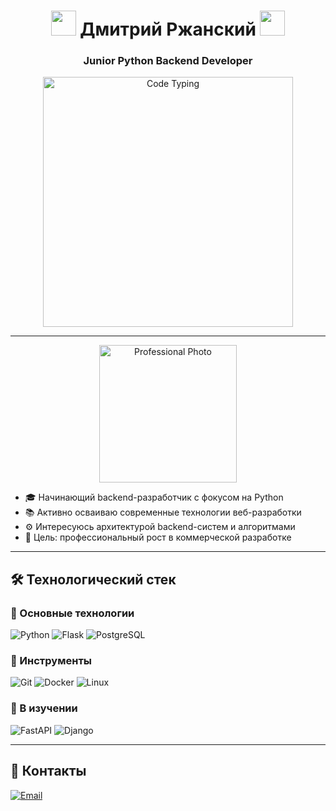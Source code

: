 <h1 align="center">
  <img src="https://media.giphy.com/media/v1.Y2lkPTc5MGI3NjExcTNsdWxqY2V5eXJvNG5tY2V6ZzR5Z2N6dGx4dGQ2a2JtYzB6eW1zbiZlcD12MV9pbnRlcm5hbF9naWZfYnlfaWQmY3Q9cw/26n7b7PjSOZJwVCmY/giphy.gif" width="40px"/>
  Дмитрий Ржанский
  <img src="https://media.giphy.com/media/v1.Y2lkPTc5MGI3NjExcTNsdWxqY2V5eXJvNG5tY2V6ZzR5Z2N6dGx4dGQ2a2JtYzB6eW1zbiZlcD12MV9pbnRlcm5hbF9naWZfYnlfaWQmY3Q9cw/26n7b7PjSOZJwVCmY/giphy.gif" width="40px"/>
</h1>

<h3 align="center">Junior Python Backend Developer</h3>

<p align="center">
  <img src="https://media.giphy.com/media/coxQHKASG60HrHtvkt/giphy.gif" width="400" alt="Code Typing"/>
</p>

---

<p align="center">
  <img src="6cf40514-a685-4d94-8a2f-7e9950bcee30.png" width="220" alt="Professional Photo"/>
</p>

- 🎓 Начинающий backend-разработчик с фокусом на Python
- 📚 Активно осваиваю современные технологии веб-разработки
- ⚙️ Интересуюсь архитектурой backend-систем и алгоритмами
- 🎯 Цель: профессиональный рост в коммерческой разработке

---

## 🛠️ Технологический стек

### 🔹 Основные технологии
![Python](https://img.shields.io/badge/Python-3776AB?style=for-the-badge&logo=python&logoColor=white)
![Flask](https://img.shields.io/badge/Flask-000000?style=for-the-badge&logo=flask&logoColor=white)
![PostgreSQL](https://img.shields.io/badge/PostgreSQL-4169E1?style=for-the-badge&logo=postgresql&logoColor=white)

### 🔹 Инструменты
![Git](https://img.shields.io/badge/Git-F05032?style=for-the-badge&logo=git&logoColor=white)
![Docker](https://img.shields.io/badge/Docker-2496ED?style=for-the-badge&logo=docker&logoColor=white)
![Linux](https://img.shields.io/badge/Linux-FCC624?style=for-the-badge&logo=linux&logoColor=black)

### 🔹 В изучении
![FastAPI](https://img.shields.io/badge/FastAPI-009688?style=for-the-badge&logo=fastapi&logoColor=white)
![Django](https://img.shields.io/badge/Django-092E20?style=for-the-badge&logo=django&logoColor=white)

---

## 📮 Контакты
  <a href="mailto:dima.rzhansky@gmail.com">
    <img src="https://img.shields.io/badge/Email-D14836?style=for-the-badge&logo=gmail&logoColor=white" alt="Email"/>
  </a>
